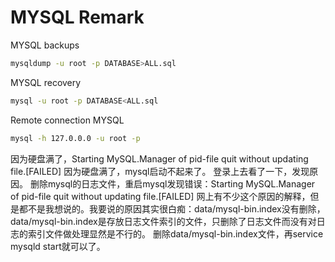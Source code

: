 # MYSQL Remark

MYSQL backups
```bash
mysqldump -u root -p DATABASE>ALL.sql
```

MYSQL recovery

```bash
mysql -u root -p DATABASE<ALL.sql
```

Remote connection MYSQL
```bash
mysql -h 127.0.0.0 -u root -p
```

因为硬盘满了，Starting MySQL.Manager of pid-file quit without updating file.[FAILED]
因为硬盘满了，mysql启动不起来了。
登录上去看了一下，发现原因。
删除mysql的日志文件，重启mysql发现错误：Starting MySQL.Manager of pid-file quit without updating file.[FAILED]
网上有不少这个原因的解释，但是都不是我想说的。我要说的原因其实很白痴：data/mysql-bin.index没有删除，data/mysql-bin.index是存放日志文件索引的文件，只删除了日志文件而没有对日志的索引文件做处理显然是不行的。
删除data/mysql-bin.index文件，再service mysqld start就可以了。